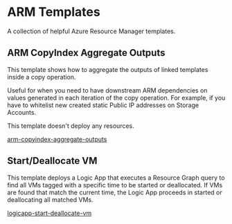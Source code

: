 # ARM Templates

A collection of helpful Azure Resource Manager templates.

## ARM CopyIndex Aggregate Outputs
This template shows how to aggregate the outputs of linked templates inside a copy operation.

Useful for when you need to have downstream ARM dependencies on values generated in each iteration of the copy operation. For example, if you have to whitelist new created static Public IP addresses on Storage Accounts.

This template doesn't deploy any resources.

[arm-copyindex-aggregate-outputs](Samples\arm-copyindex-aggregate-outputs)

## Start/Deallocate VM

This template deploys a Logic App that executes a Resource Graph query to find all VMs tagged with a specific time to be started or deallocated. If VMs are found that match the current time, the Logic App proceeds in started or deallocating all matched VMs.

[logicapp-start-deallocate-vm](Samples\logicapp-start-deallocate-vm)